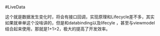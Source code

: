 #LiveData

这个就是数据发生变化时，将会有接口回调，实现原理和Lifecycle差不多，其实如果就单单这个没啥讲的，但是和databinding以及lifecyle
，甚至与viewmodel结合起来使用，那就是1+1>2，极大的提高了开发效率。